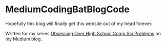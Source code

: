 # MediumCodingBatBlogCode
Hopefully this blog will finally get this website out of my head forever.

Written for my series [Obsessing Over High School Comp Sci Problems](https://medium.com/@lemmajandrew/obsessing-over-high-school-comp-sci-problems-d29088cfa0cc) on my Medium blog.
